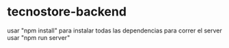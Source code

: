 # tecnostore-backend

usar "npm install" para instalar todas las dependencias
para correr el server usar "npm run server"
